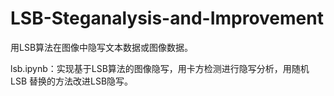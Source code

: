 # LSB-Steganalysis-and-Improvement

用LSB算法在图像中隐写文本数据或图像数据。

lsb.ipynb：实现基于LSB算法的图像隐写，用卡方检测进行隐写分析，用随机 LSB 替换的方法改进LSB隐写。
